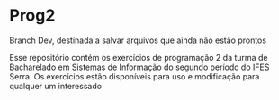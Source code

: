# Prog2

Branch Dev, destinada a salvar arquivos que ainda não estão prontos

Esse repositório contém os exercícios de programação 2 da turma de Bacharelado em Sistemas de Informação do segundo período do IFES Serra.
Os exercícios estão disponíveis para uso e modificação para qualquer um interessado

